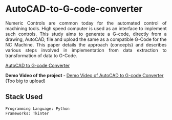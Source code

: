 # AutoCAD-to-G-code-converter

<p align="justify">Numeric Controls are common today for the automated control of machining tools. High speed computer is used as an interface to implement such controls. This study aims to generate a G-code, directly from a drawing, AutoCAD, file and upload the same as a compatible G-Code for the NC Machine. This paper details the approach (concepts) and describes various steps involved in implementation from data extraction to transformation of data to G-Code.</p>


<a href="https://ieeexplore.ieee.org/document/9686541">AutoCAD to G-code Converter</a>

<strong>Demo Video of the project - </strong>
[Demo Video of AutoCAD to G-code Converter](https://www.youtube.com/watch?v=eLeIdSe5ofE)  (Too big to upload)

## Stack Used

```bash
Programming Language: Python
Frameworks: Tkinter
```
